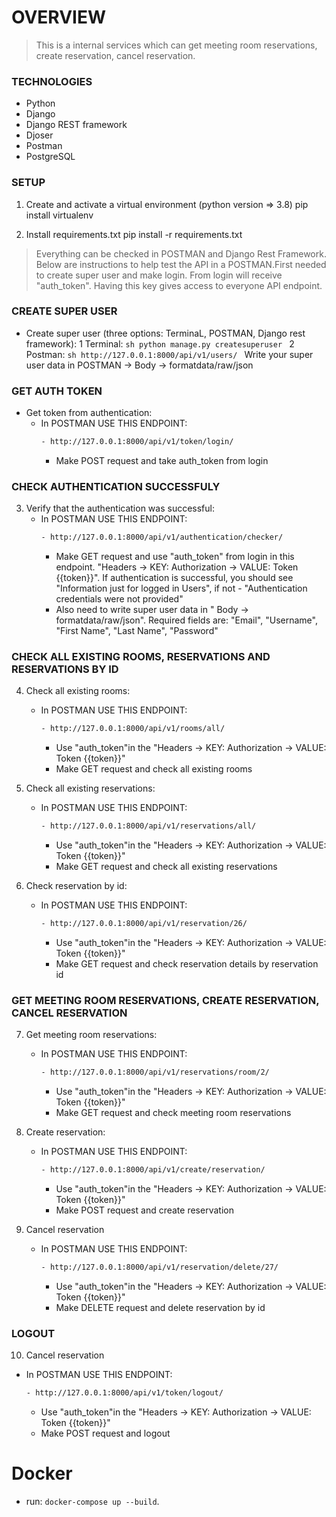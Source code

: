 # OVERVIEW

> This is a internal services which can get meeting room reservations, create reservation, cancel reservation.

### TECHNOLOGIES
   * Python
   * Django
   * Django REST framework
   * Djoser
   * Postman
   * PostgreSQL

### SETUP

1. Create and activate a virtual environment (python version => 3.8)
   pip install virtualenv

2. Install requirements.txt
   pip install -r requirements.txt

> Everything can be checked in POSTMAN and Django Rest Framework. Below are instructions to help test the API in a POSTMAN.First needed to create super user and make login. From login will receive "auth_token". Having this key gives access to everyone API endpoint.

### CREATE SUPER USER

* Create super user (three options: TerminaL, POSTMAN, Django rest framework):
   1  Terminal:
      ```sh
      python manage.py createsuperuser
      ```
   2  Postman:
       ```sh
      http://127.0.0.1:8000/api/v1/users/
        ```
      Write your super user data in POSTMAN -> Body -> formatdata/raw/json






### GET AUTH TOKEN

* Get token from authentication:
   - In POSTMAN USE THIS ENDPOINT:
       ```sh
     - http://127.0.0.1:8000/api/v1/token/login/
       ```
     - Make POST request and take auth_token from login

### CHECK AUTHENTICATION SUCCESSFULY

3. Verify that the authentication was successful:
   - In POSTMAN USE THIS ENDPOINT:
       ```sh
     - http://127.0.0.1:8000/api/v1/authentication/checker/
       ```
     - Make GET request and use "auth_token" from login in this endpoint. "Headers -> KEY: Authorization -> VALUE: Token {{token}}". If authentication is successful, you should see "Information just for logged in Users", if not - "Authentication credentials were not provided"
     - Also need to write super user data in " Body -> formatdata/raw/json". Required fields are: "Email", "Username", "First Name", "Last Name", "Password"

### CHECK ALL EXISTING ROOMS, RESERVATIONS AND RESERVATIONS BY ID

4. Check all existing rooms:

   - In POSTMAN USE THIS ENDPOINT:
       ```sh
     - http://127.0.0.1:8000/api/v1/rooms/all/
       ```
     - Use "auth_token"in the "Headers -> KEY: Authorization -> VALUE: Token {{token}}"
     - Make GET request and check all existing rooms

5. Check all existing reservations:

   - In POSTMAN USE THIS ENDPOINT:
       ```sh
     - http://127.0.0.1:8000/api/v1/reservations/all/
       ```
     - Use "auth_token"in the "Headers -> KEY: Authorization -> VALUE: Token {{token}}"
     - Make GET request and check all existing reservations

6. Check reservation by id:
   - In POSTMAN USE THIS ENDPOINT:
       ```sh
     - http://127.0.0.1:8000/api/v1/reservation/26/
       ```
     - Use "auth_token"in the "Headers -> KEY: Authorization -> VALUE: Token {{token}}"
     - Make GET request and check reservation details by reservation id

### GET MEETING ROOM RESERVATIONS, CREATE RESERVATION, CANCEL RESERVATION

7. Get meeting room reservations:

   - In POSTMAN USE THIS ENDPOINT:
       ```sh
     - http://127.0.0.1:8000/api/v1/reservations/room/2/
       ```
     - Use "auth_token"in the "Headers -> KEY: Authorization -> VALUE: Token {{token}}"
     - Make GET request and check meeting room reservations

8. Create reservation:

   - In POSTMAN USE THIS ENDPOINT:
       ```sh
     - http://127.0.0.1:8000/api/v1/create/reservation/
       ```
     - Use "auth_token"in the "Headers -> KEY: Authorization -> VALUE: Token {{token}}"
     - Make POST request and create reservation

9. Cancel reservation

   - In POSTMAN USE THIS ENDPOINT:
       ```sh
     - http://127.0.0.1:8000/api/v1/reservation/delete/27/
       ```
     - Use "auth_token"in the "Headers -> KEY: Authorization -> VALUE: Token {{token}}"
     - Make DELETE request and delete reservation by id

### LOGOUT

10. Cancel reservation

   - In POSTMAN USE THIS ENDPOINT:
       ```sh
     - http://127.0.0.1:8000/api/v1/token/logout/
       ```
     - Use "auth_token"in the "Headers -> KEY: Authorization -> VALUE: Token {{token}}"
     - Make POST request and logout




# Docker

- run: `docker-compose up --build`.
